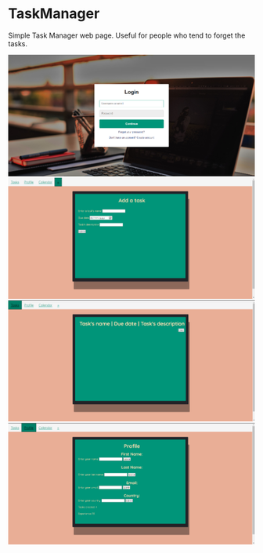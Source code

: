 # TaskManager
Simple Task Manager web page. Useful for people who tend to forget the tasks.

![](images/one.png)
![](images/two.png)
![](images/three.png)
![](images/four.png)
